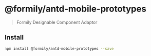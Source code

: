 # @formily/antd-mobile-prototypes

> Formily Designable Component Adaptor

## Install

```bash
npm install @formily/antd-mobile-prototypes --save
```
